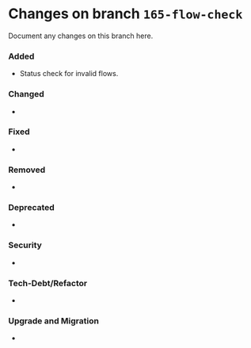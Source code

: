 # Changes on branch `165-flow-check`
Document any changes on this branch here.
### Added
- Status check for invalid flows.

### Changed
-

### Fixed
-

### Removed
-

### Deprecated
-

### Security
-

### Tech-Debt/Refactor
-

### Upgrade and Migration
-
